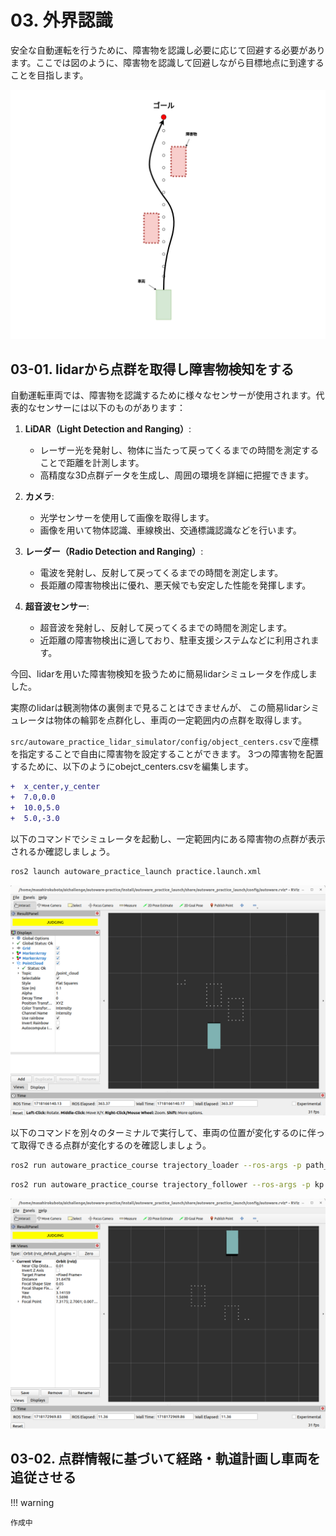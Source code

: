 # 03. 外界認識

安全な自動運転を行うために、障害物を認識し必要に応じて回避する必要があります。ここでは図のように、障害物を認識して回避しながら目標地点に到達することを目指します。

![avoidance_planning](images/3-1/avoidance_planning.png)
## 03-01. lidarから点群を取得し障害物検知をする

自動運転車両では、障害物を認識するために様々なセンサーが使用されます。代表的なセンサーには以下のものがあります：

1. **LiDAR（Light Detection and Ranging）**:
    - レーザー光を発射し、物体に当たって戻ってくるまでの時間を測定することで距離を計測します。
    - 高精度な3D点群データを生成し、周囲の環境を詳細に把握できます。
2. **カメラ**:
    - 光学センサーを使用して画像を取得します。
    - 画像を用いて物体認識、車線検出、交通標識認識などを行います。

3. **レーダー（Radio Detection and Ranging）**:
    - 電波を発射し、反射して戻ってくるまでの時間を測定します。
    - 長距離の障害物検出に優れ、悪天候でも安定した性能を発揮します。

4. **超音波センサー**:
    - 超音波を発射し、反射して戻ってくるまでの時間を測定します。
    - 近距離の障害物検出に適しており、駐車支援システムなどに利用されます。


今回、lidarを用いた障害物検知を扱うために簡易lidarシミュレータを作成しました。

実際のlidarは観測物体の裏側まで見ることはできませんが、
この簡易lidarシミュレータは物体の輪郭を点群化し、車両の一定範囲内の点群を取得します。

`src/autoware_practice_lidar_simulator/config/object_centers.csv`で座標を指定することで自由に障害物を設定することができます。
3つの障害物を配置するために、以下のようにobejct_centers.csvを編集します。

```diff
+  x_center,y_center
+  7.0,0.0
+  10.0,5.0
+  5.0,-3.0
```

以下のコマンドでシミュレータを起動し、一定範囲内にある障害物の点群が表示されるか確認しましょう。

```bash
ros2 launch autoware_practice_launch practice.launch.xml
```

![simple_lidar_sim1](images/3-1/simple_lidar_sim1.png)


以下のコマンドを別々のターミナルで実行して、車両の位置が変化するのに伴って取得できる点群が変化するのを確認しましょう。

```bash
ros2 run autoware_practice_course trajectory_loader --ros-args -p path_file:=src/autoware_practice_course/config/trajectory_zigzag.csv
```
```bash
ros2 run autoware_practice_course trajectory_follower --ros-args -p kp:=5.0 -p lookahead_distance:=5.0
```

![imple_lidar_sim2](images/3-1/simple_lidar_sim2.png)

## 03-02. 点群情報に基づいて経路・軌道計画し車両を追従させる

!!! warning

    作成中